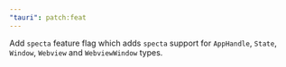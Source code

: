 ```yaml
---
"tauri": patch:feat
---
```


Add `specta` feature flag which adds `specta` support for `AppHandle`, `State`, `Window`, `Webview` and `WebviewWindow` types. 